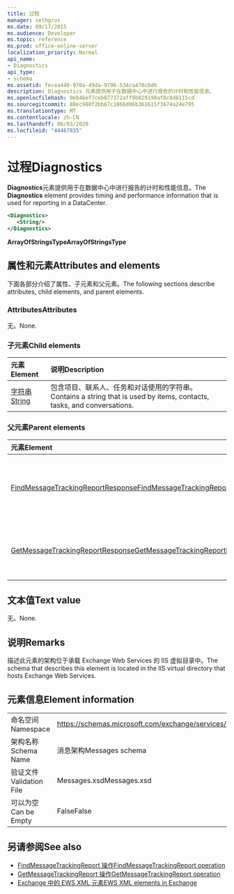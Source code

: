```yaml
---
title: 过程
manager: sethgros
ms.date: 09/17/2015
ms.audience: Developer
ms.topic: reference
ms.prod: office-online-server
localization_priority: Normal
api_name:
- Diagnostics
api_type:
- schema
ms.assetid: fecea440-970a-49da-9796-534ca470cbd6
description: Diagnostics 元素提供用于在数据中心中进行报告的计时和性能信息。
ms.openlocfilehash: 9eb46ef7ceb877372aff9b029190af8c8d8115cd
ms.sourcegitcommit: 88ec988f2bb67c1866d06b361615f3674a24e795
ms.translationtype: MT
ms.contentlocale: zh-CN
ms.lasthandoff: 06/03/2020
ms.locfileid: "44467835"
---
```

# <a name="diagnostics"></a><span data-ttu-id="94fe8-103">过程</span><span class="sxs-lookup"><span data-stu-id="94fe8-103">Diagnostics</span></span>

<span data-ttu-id="94fe8-104">**Diagnostics**元素提供用于在数据中心中进行报告的计时和性能信息。</span><span class="sxs-lookup"><span data-stu-id="94fe8-104">The **Diagnostics** element provides timing and performance information that is used for reporting in a DataCenter.</span></span> 
  
```XML
<Diagnostics>
   <String/>
</Diagnostics>

```

 <span data-ttu-id="94fe8-105">**ArrayOfStringsType**</span><span class="sxs-lookup"><span data-stu-id="94fe8-105">**ArrayOfStringsType**</span></span>
## <a name="attributes-and-elements"></a><span data-ttu-id="94fe8-106">属性和元素</span><span class="sxs-lookup"><span data-stu-id="94fe8-106">Attributes and elements</span></span>

<span data-ttu-id="94fe8-107">下面各部分介绍了属性、子元素和父元素。</span><span class="sxs-lookup"><span data-stu-id="94fe8-107">The following sections describe attributes, child elements, and parent elements.</span></span>
  
### <a name="attributes"></a><span data-ttu-id="94fe8-108">Attributes</span><span class="sxs-lookup"><span data-stu-id="94fe8-108">Attributes</span></span>

<span data-ttu-id="94fe8-109">无。</span><span class="sxs-lookup"><span data-stu-id="94fe8-109">None.</span></span>
  
### <a name="child-elements"></a><span data-ttu-id="94fe8-110">子元素</span><span class="sxs-lookup"><span data-stu-id="94fe8-110">Child elements</span></span>

|<span data-ttu-id="94fe8-111">**元素**</span><span class="sxs-lookup"><span data-stu-id="94fe8-111">**Element**</span></span>|<span data-ttu-id="94fe8-112">**说明**</span><span class="sxs-lookup"><span data-stu-id="94fe8-112">**Description**</span></span>|
|:-----|:-----|
|[<span data-ttu-id="94fe8-113">字符串</span><span class="sxs-lookup"><span data-stu-id="94fe8-113">String</span></span>](string.md) <br/> |<span data-ttu-id="94fe8-114">包含项目、联系人、任务和对话使用的字符串。</span><span class="sxs-lookup"><span data-stu-id="94fe8-114">Contains a string that is used by items, contacts, tasks, and conversations.</span></span>  <br/> |
   
### <a name="parent-elements"></a><span data-ttu-id="94fe8-115">父元素</span><span class="sxs-lookup"><span data-stu-id="94fe8-115">Parent elements</span></span>

|<span data-ttu-id="94fe8-116">**元素**</span><span class="sxs-lookup"><span data-stu-id="94fe8-116">**Element**</span></span>|<span data-ttu-id="94fe8-117">**说明**</span><span class="sxs-lookup"><span data-stu-id="94fe8-117">**Description**</span></span>|
|:-----|:-----|
|[<span data-ttu-id="94fe8-118">FindMessageTrackingReportResponse</span><span class="sxs-lookup"><span data-stu-id="94fe8-118">FindMessageTrackingReportResponse</span></span>](findmessagetrackingreportresponse.md) <br/> |<span data-ttu-id="94fe8-119">包含单个[FindMessageTrackingReport 操作](findmessagetrackingreport-operation.md)请求的状态和结果。</span><span class="sxs-lookup"><span data-stu-id="94fe8-119">Contains the status and result of a single [FindMessageTrackingReport operation](findmessagetrackingreport-operation.md) request.</span></span>  <br/> |
|[<span data-ttu-id="94fe8-120">GetMessageTrackingReportResponse</span><span class="sxs-lookup"><span data-stu-id="94fe8-120">GetMessageTrackingReportResponse</span></span>](getmessagetrackingreportresponse.md) <br/> |<span data-ttu-id="94fe8-121">包含[GetMessageTrackingReport 操作](getmessagetrackingreport-operation.md)的响应。</span><span class="sxs-lookup"><span data-stu-id="94fe8-121">Contains the response for the [GetMessageTrackingReport operation](getmessagetrackingreport-operation.md).</span></span>  <br/> |
   
## <a name="text-value"></a><span data-ttu-id="94fe8-122">文本值</span><span class="sxs-lookup"><span data-stu-id="94fe8-122">Text value</span></span>

<span data-ttu-id="94fe8-123">无。</span><span class="sxs-lookup"><span data-stu-id="94fe8-123">None.</span></span>
  
## <a name="remarks"></a><span data-ttu-id="94fe8-124">说明</span><span class="sxs-lookup"><span data-stu-id="94fe8-124">Remarks</span></span>

<span data-ttu-id="94fe8-125">描述此元素的架构位于承载 Exchange Web Services 的 IIS 虚拟目录中。</span><span class="sxs-lookup"><span data-stu-id="94fe8-125">The schema that describes this element is located in the IIS virtual directory that hosts Exchange Web Services.</span></span>
  
## <a name="element-information"></a><span data-ttu-id="94fe8-126">元素信息</span><span class="sxs-lookup"><span data-stu-id="94fe8-126">Element information</span></span>

|||
|:-----|:-----|
|<span data-ttu-id="94fe8-127">命名空间</span><span class="sxs-lookup"><span data-stu-id="94fe8-127">Namespace</span></span>  <br/> |https://schemas.microsoft.com/exchange/services/2006/messages  <br/> |
|<span data-ttu-id="94fe8-128">架构名称</span><span class="sxs-lookup"><span data-stu-id="94fe8-128">Schema Name</span></span>  <br/> |<span data-ttu-id="94fe8-129">消息架构</span><span class="sxs-lookup"><span data-stu-id="94fe8-129">Messages schema</span></span>  <br/> |
|<span data-ttu-id="94fe8-130">验证文件</span><span class="sxs-lookup"><span data-stu-id="94fe8-130">Validation File</span></span>  <br/> |<span data-ttu-id="94fe8-131">Messages.xsd</span><span class="sxs-lookup"><span data-stu-id="94fe8-131">Messages.xsd</span></span>  <br/> |
|<span data-ttu-id="94fe8-132">可以为空</span><span class="sxs-lookup"><span data-stu-id="94fe8-132">Can be Empty</span></span>  <br/> |<span data-ttu-id="94fe8-133">False</span><span class="sxs-lookup"><span data-stu-id="94fe8-133">False</span></span>  <br/> |
   
## <a name="see-also"></a><span data-ttu-id="94fe8-134">另请参阅</span><span class="sxs-lookup"><span data-stu-id="94fe8-134">See also</span></span>

- [<span data-ttu-id="94fe8-135">FindMessageTrackingReport 操作</span><span class="sxs-lookup"><span data-stu-id="94fe8-135">FindMessageTrackingReport operation</span></span>](findmessagetrackingreport-operation.md)
- [<span data-ttu-id="94fe8-136">GetMessageTrackingReport 操作</span><span class="sxs-lookup"><span data-stu-id="94fe8-136">GetMessageTrackingReport operation</span></span>](getmessagetrackingreport-operation.md)
- [<span data-ttu-id="94fe8-137">Exchange 中的 EWS XML 元素</span><span class="sxs-lookup"><span data-stu-id="94fe8-137">EWS XML elements in Exchange</span></span>](ews-xml-elements-in-exchange.md)

